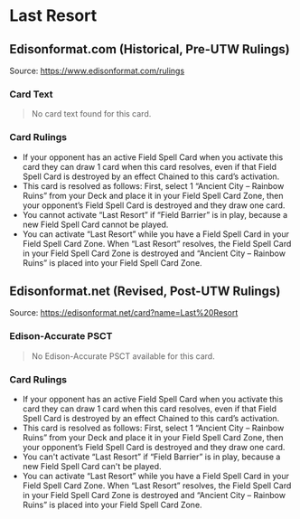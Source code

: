 # Last Resort

## Edisonformat.com (Historical, Pre-UTW Rulings)

Source: https://www.edisonformat.com/rulings

### Card Text

> No card text found for this card.

### Card Rulings

*   If your opponent has an active Field Spell Card when you activate this card they can draw 1 card when this card resolves, even if that Field Spell Card is destroyed by an effect Chained to this card’s activation.
*   This card is resolved as follows: First, select 1 “Ancient City – Rainbow Ruins” from your Deck and place it in your Field Spell Card Zone, then your opponent’s Field Spell Card is destroyed and they draw one card.
*   You cannot activate “Last Resort” if “Field Barrier” is in play, because a new Field Spell Card cannot be played.
*   You can activate “Last Resort” while you have a Field Spell Card in your Field Spell Card Zone. When “Last Resort” resolves, the Field Spell Card in your Field Spell Card Zone is destroyed and “Ancient City – Rainbow Ruins” is placed into your Field Spell Card Zone.

## Edisonformat.net (Revised, Post-UTW Rulings)

Source: https://edisonformat.net/card?name=Last%20Resort

### Edison-Accurate PSCT

> No Edison-Accurate PSCT available for this card.

### Card Rulings

*   If your opponent has an active Field Spell Card when you activate this card they can draw 1 card when this card resolves, even if that Field Spell Card is destroyed by an effect Chained to this card’s activation.
*   This card is resolved as follows: First, select 1 “Ancient City – Rainbow Ruins” from your Deck and place it in your Field Spell Card Zone, then your opponent’s Field Spell Card is destroyed and they draw one card.
*   You can't activate “Last Resort” if “Field Barrier” is in play, because a new Field Spell Card can't be played.
*   You can activate “Last Resort” while you have a Field Spell Card in your Field Spell Card Zone. When “Last Resort” resolves, the Field Spell Card in your Field Spell Card Zone is destroyed and “Ancient City – Rainbow Ruins” is placed into your Field Spell Card Zone.
            